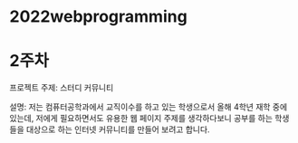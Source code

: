 # 2022webprogramming


# 2주차

프로젝트 주제: 스터디 커뮤니티

설명: 저는 컴퓨터공학과에서 교직이수를 하고 있는 학생으로서 올해 4학년 재학 중에 있는데, 저에게 필요하면서도 유용한 웹 페이지 주제를 생각하다보니 공부를 하는 학생들을 대상으로 하는 인터넷 커뮤니티를 만들어 보려고 합니다.
